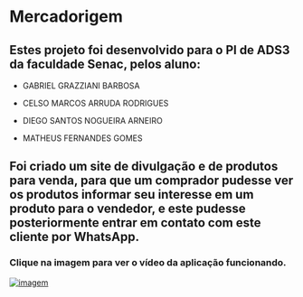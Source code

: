 # Mercadorigem

## Estes projeto foi desenvolvido para o PI de ADS3 da faculdade Senac, pelos aluno:

  * GABRIEL GRAZZIANI BARBOSA
  
  * CELSO MARCOS ARRUDA RODRIGUES
  
  * DIEGO SANTOS NOGUEIRA ARNEIRO
  
  * MATHEUS FERNANDES GOMES

## Foi criado um site de divulgação e de produtos para venda, para que um comprador pudesse ver os produtos informar seu interesse em um produto para o vendedor, e este pudesse posteriormente entrar em contato com este cliente por WhatsApp.

### Clique na imagem para ver o vídeo da aplicação funcionando.
[![imagem](https://raw.githubusercontent.com/gabrielgrazziani/mercadorigem/master/img/login.png)](https://youtu.be/yJh-cKOWS68)
